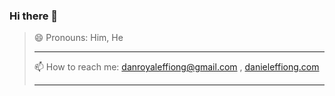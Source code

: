 ### Hi there 👋

> 😄 Pronouns: Him, He
> ____________________________
> 📫 How to reach me: danroyaleffiong@gmail.com , [danieleffiong.com](https://danieleffiong.com)
> ____________________________

<!--
**Danroyal001/Danroyal001** is a ✨ _special_ ✨ repository because its `README.md` (this file) appears on your GitHub profile.

Here are some ideas to get you started:

- 🔭 I’m currently working on ...
- 🌱 I’m currently learning ...
- 👯 I’m looking to collaborate on ...
- 🤔 I’m looking for help with ...
- 💬 Ask me about ...

- ⚡ Fun fact: ...
-->

